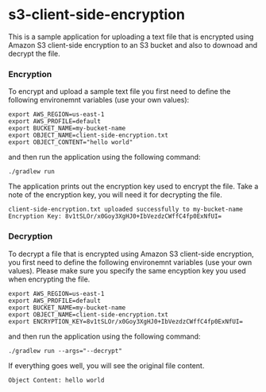 # s3-client-side-encryption

This is a sample application for uploading a text file that is encrypted using Amazon S3 client-side encryption to an S3 bucket and also to downoad and decrypt the file.

### Encryption
To encrypt and upload a sample text file you first need to define the following environemnt variables (use your own values):
```
export AWS_REGION=us-east-1
export AWS_PROFILE=default
export BUCKET_NAME=my-bucket-name
export OBJECT_NAME=client-side-encryption.txt
export OBJECT_CONTENT="hello world"
```

and then run the application using the following command:
```
./gradlew run
```
The application prints out the encryption key used to encrypt the file. Take a note of the encryption key, you will need it for decrypting the file.
```
client-side-encryption.txt uploaded successfully to my-bucket-name
Encryption Key: 8v1tSLOr/x0Goy3XgHJ0+IbVezdzCWffC4fp0ExNfUI=
```


### Decryption
To decrypt a file that is encrypted using Amazon S3 client-side encryption, you first need to define the following environemnt variables (use your own values).
Please make sure you specify the same encyption key you used when encrypting the file.
```
export AWS_REGION=us-east-1
export AWS_PROFILE=default
export BUCKET_NAME=my-bucket-name
export OBJECT_NAME=client-side-encryption.txt
export ENCRYPTION_KEY=8v1tSLOr/x0Goy3XgHJ0+IbVezdzCWffC4fp0ExNfUI=
```

and then run the application using the following command:
```
./gradlew run --args="--decrypt"
```

If everything goes well, you will see the original file content.
```
Object Content: hello world
```
